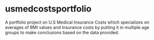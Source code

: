 # usmedcostsportfolio
A portfolio project on U.S Medical Insurance Costs which specializes on averages of BMI values and Insurance costs by putting it in multiple age groups to make conclusions based on the data provided.
